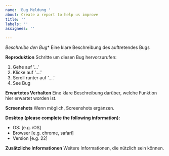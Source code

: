 ```yaml
---
name: 'Bug Meldung '
about: Create a report to help us improve
title: ''
labels: ''
assignees: ''

---
```


*Beschreibe den Bug**
Eine klare Beschreibung des auftretendes Bugs

**Reproduktion**
Schritte um diesen Bug hervorzurufen:
1. Gehe auf  '...'
2. Klicke auf '....'
3. Scroll runter auf '....'
4. See Bug

**Erwartetes Verhalten**
Eine klare Beschreibung darüber, welche Funktion hier erwartet worden ist.

**Screenshots**
Wenn möglich, Screenshots ergänzen.

**Desktop (please complete the following information):**
- OS: [e.g. iOS]
- Browser [e.g. chrome, safari]
- Version [e.g. 22]

**Zusätzliche Informationen**
Weitere Informationen, die nützlich sein können.
